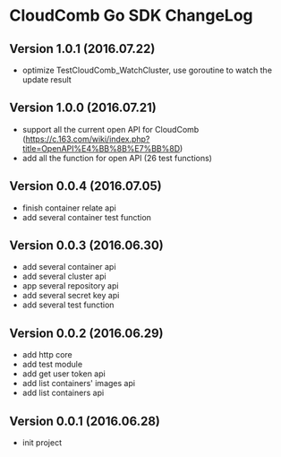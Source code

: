 # CloudComb Go SDK ChangeLog

## Version 1.0.1 (2016.07.22)
+ optimize TestCloudComb_WatchCluster, use goroutine to watch the update result

## Version 1.0.0 (2016.07.21)
+ support all the current open API for CloudComb (https://c.163.com/wiki/index.php?title=OpenAPI%E4%BB%8B%E7%BB%8D)
+ add all the function for open API (26 test functions)

## Version 0.0.4 (2016.07.05)
+ finish container relate api
+ add several container test function


## Version 0.0.3 (2016.06.30)
+ add several container api
+ add several cluster api
+ app several repository api
+ add several secret key api
+ add several test function

## Version 0.0.2 (2016.06.29)
+ add http core
+ add test module
+ add get user token api
+ add list containers' images api
+ add list containers api

## Version 0.0.1 (2016.06.28)
+ init project